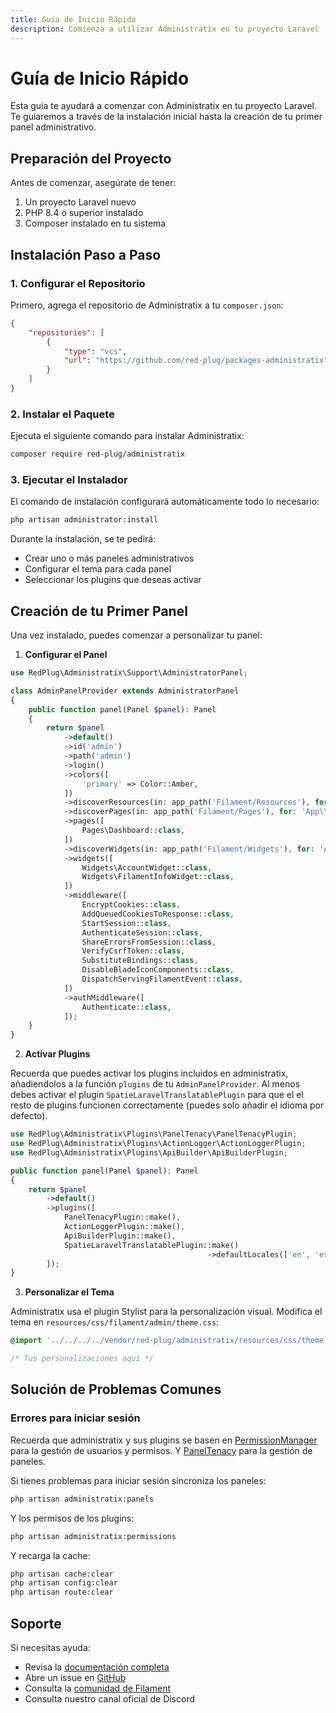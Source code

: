 ```yaml
---
title: Guía de Inicio Rápido
description: Comienza a utilizar Administratix en tu proyecto Laravel
---
```


# Guía de Inicio Rápido

Esta guía te ayudará a comenzar con Administratix en tu proyecto Laravel. Te guiaremos a través de la instalación inicial hasta la creación de tu primer panel administrativo.

## Preparación del Proyecto

Antes de comenzar, asegúrate de tener:

1. Un proyecto Laravel nuevo
2. PHP 8.4 o superior instalado
3. Composer instalado en tu sistema

## Instalación Paso a Paso

### 1. Configurar el Repositorio

Primero, agrega el repositorio de Administratix a tu `composer.json`:

```json
{
    "repositories": [
        {
            "type": "vcs",
            "url": "https://github.com/red-plug/packages-administratix"
        }
    ]
}
```

### 2. Instalar el Paquete

Ejecuta el siguiente comando para instalar Administratix:

```bash
composer require red-plug/administratix
```

### 3. Ejecutar el Instalador

El comando de instalación configurará automáticamente todo lo necesario:

```bash
php artisan administrator:install
```

Durante la instalación, se te pedirá:
- Crear uno o más paneles administrativos
- Configurar el tema para cada panel
- Seleccionar los plugins que deseas activar

## Creación de tu Primer Panel

Una vez instalado, puedes comenzar a personalizar tu panel:

1. **Configurar el Panel**

```php
use RedPlug\Administratix\Support\AdministratorPanel;

class AdminPanelProvider extends AdministratorPanel
{
    public function panel(Panel $panel): Panel
    {
        return $panel
            ->default()
            ->id('admin')
            ->path('admin')
            ->login()
            ->colors([
                'primary' => Color::Amber,
            ])
            ->discoverResources(in: app_path('Filament/Resources'), for: 'App\\Filament\\Resources')
            ->discoverPages(in: app_path('Filament/Pages'), for: 'App\\Filament\\Pages')
            ->pages([
                Pages\Dashboard::class,
            ])
            ->discoverWidgets(in: app_path('Filament/Widgets'), for: 'App\\Filament\\Widgets')
            ->widgets([
                Widgets\AccountWidget::class,
                Widgets\FilamentInfoWidget::class,
            ])
            ->middleware([
                EncryptCookies::class,
                AddQueuedCookiesToResponse::class,
                StartSession::class,
                AuthenticateSession::class,
                ShareErrorsFromSession::class,
                VerifyCsrfToken::class,
                SubstituteBindings::class,
                DisableBladeIconComponents::class,
                DispatchServingFilamentEvent::class,
            ])
            ->authMiddleware([
                Authenticate::class,
            ]);
    }
}
```

2. **Activar Plugins**

Recuerda que puedes activar los plugins incluidos en administratix, añadiendolos a la función `plugins` de tu `AdminPanelProvider`.
Al menos debes activar el plugin `SpatieLaravelTranslatablePlugin` para que el el resto de plugins funcionen correctamente (puedes solo añadir el idioma por defecto). 

```php
use RedPlug\Administratix\Plugins\PanelTenacy\PanelTenacyPlugin;
use RedPlug\Administratix\Plugins\ActionLogger\ActionLoggerPlugin;
use RedPlug\Administratix\Plugins\ApiBuilder\ApiBuilderPlugin;

public function panel(Panel $panel): Panel
{
    return $panel
        ->default()
        ->plugins([
            PanelTenacyPlugin::make(),
            ActionLoggerPlugin::make(),
            ApiBuilderPlugin::make(),
            SpatieLaravelTranslatablePlugin::make()
                                            ->defaultLocales(['en', 'es']),                   
        ]);
}
```

3. **Personalizar el Tema**

Administratix usa el plugin Stylist para la personalización visual. Modifica el tema en `resources/css/filament/admin/theme.css`:

```css
@import '../../../../vendor/red-plug/administratix/resources/css/theme.css';

/* Tus personalizaciones aquí */
```

## Solución de Problemas Comunes

### Errores para iniciar sesión

Recuerda que administratix y sus plugins se basen en [PermissionManager](/packages/permission-manager) para la gestión de usuarios y permisos. Y [PanelTenacy](/packages/panel-tenacy) para la gestión de paneles.


Si tienes problemas para iniciar sesión sincroniza los paneles:

```bash
php artisan administratix:panels
```

Y los permisos de los plugins:

```bash
php artisan administratix:permissions
```

Y recarga la cache:

```bash
php artisan cache:clear
php artisan config:clear
php artisan route:clear
```

## Soporte

Si necesitas ayuda:
- Revisa la [documentación completa](/)
- Abre un issue en [GitHub](https://github.com/red-plug/packages-administratix/issues)
- Consulta la [comunidad de Filament](https://filamentphp.com/community) 
- Consulta nuestro canal oficial de Discord